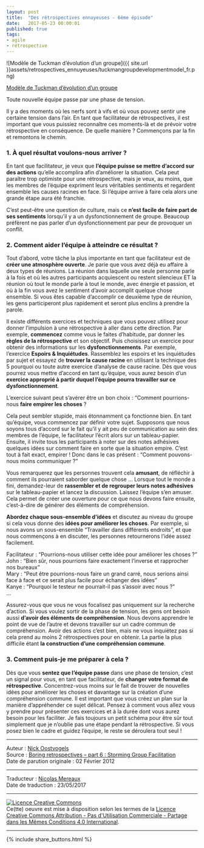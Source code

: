```yaml
---
layout: post
title:  "Des rétrospectives ennuyeuses - 6ème épisode"
date:   2017-05-23 00:00:01
published: true
tags:
- agile
- rétrospective
---
```


![Modèle de Tuckman d’évolution d’un groupe]({{ site.url }}assets/retrospectives_ennuyeuses/tuckmangroupdevelopmentmodel_fr.png)

[Modèle de Tuckman d’évolution d’un groupe](https://en.wikipedia.org/wiki/Tuckman's_stages_of_group_development)

Toute nouvelle équipe passe par une phase de tension.

Il y a des moments où les nerfs sont à vifs et où vous pouvez sentir une certaine tension dans l’air. En tant que facilitateur de rétrospectives, il est important que vous puissiez reconnaître ces moments-là et de prévoir votre rétrospective en conséquence. De quelle manière ? Commençons par la fin et remontons le chemin.

### 1. À quel **résultat** voulons-nous arriver ?

En tant que facilitateur, je veux que **l’équipe puisse se mettre d’accord sur des actions** qu’elle accomplira afin d’améliorer la situation. Cela peut paraître trop optimiste pour une rétrospective, mais je veux, au moins, que les membres de l’équipe expriment leurs véritables sentiments et regardent ensemble les causes racines en face. Si l’équipe arrive à faire cela alors une grande étape aura été franchie.

C’est peut-être une question de culture, mais ce **n’est facile de faire part de ses sentiments** lorsqu’il y a un dysfonctionnement de groupe. Beaucoup préfèrent ne pas parler d’un dysfonctionnement par peur de provoquer un conflit.  

### 2. Comment **aider l’équipe** à atteindre ce résultat ?

Tout d’abord, votre tâche la plus importante en tant que facilitateur est de **créer une atmosphère ouverte**. Je parie que vous avez déjà eu affaire à deux types de réunions. La réunion dans laquelle une seule personne parle à la fois et où les autres participants acquiescent ou restent silencieux ET la réunion où tout le monde parle à tout le monde, avec énergie et passion, et où à la fin vous avez le sentiment d’avoir accomplit quelque chose ensemble. Si vous êtes capable d’accomplir ce deuxième type de réunion, les gens participeront plus rapidement et seront plus enclins à prendre la parole.

Il existe différents exercices et techniques que vous pouvez utilisez pour donner l’impulsion à une rétrospective à aller dans cette direction. Par exemple, **commencez** comme vous le faites d’habitude, par donner les **règles de la rétrospective** et son objectif. Puis choisissez un exercice pour obtenir des informations sur les **dysfonctionnements**. Par exemple, l’exercice **Espoirs & Inquiétudes**. Rassemblez les espoirs et les inquiétudes par sujet et essayez de **trouver la cause racine** en utilisant la technique des 5 pourquoi ou toute autre exercice d’analyse de cause racine. Dès que vous pourrez vous mettre d’accord en tant qu’équipe, vous aurez besoin d’un **exercice approprié à partir duquel l’équipe pourra travailler sur ce dysfonctionnement**.

L’exercice suivant peut s’avérer être un bon choix : “Comment pourrions-nous **faire empirer les choses** ?

Cela peut sembler stupide, mais étonnamment ça fonctionne bien. En tant qu’équipe, vous commencez par définir votre sujet. Supposons que nous soyons tous d’accord sur le fait qu’il y ait peu de communication au sein des membres de l’équipe, le facilitateur l’écrit alors sur un tableau-papier. Ensuite, il invite tous les participants à noter sur des notes adhésives quelques idées sur comment faire en sorte que la situation empire. C’est tout à fait exact, empirer ! Donc dans le cas présent : “Comment pouvons-nous moins communiquer ?”

Vous remarquerez que les personnes trouvent cela **amusant**, de réfléchir à comment ils pourraient saborder quelque chose … Lorsque tout le monde a fini, demandez-leur de **rassembler et de regrouper leurs notes adhésives** sur le tableau-papier et lancez la discussion. Laissez l’équipe s’en amuser. Cela permet de créer une ouverture pour ce que nous devons faire ensuite, c’est-à-dire de générer des éléments de compréhension.

**Abordez chaque sous-ensemble d’idées** et discutez au niveau du groupe si cela vous donne des **idées pour améliorer les choses**. Par exemple, si nous avons un sous-ensemble “Travailler dans différents endroits”, et que nous commençons à en discuter, les personnes retournerons l’idée assez facilement.

Facilitateur : “Pourrions-nous utiliser cette idée pour améliorer les choses ?”  
John : “Bien sûr, nous pourrions faire exactement l’inverse et rapprocher nos bureaux”  
Mary : “Peut être pourrions-nous faire un grand carré, nous serions ainsi face à face et ce serait plus facile pour échanger des idées”  
Kanye : “Pourquoi le testeur ne pourrait-il pas s’assoir avec nous ?”  
…

Assurez-vous que vous ne vous focalisez pas uniquement sur la recherche d’action. Si vous voulez sortir de la phase de tension, les gens ont besoin aussi **d’avoir des éléments de compréhension**. Nous devons apprendre le point de vue de l’autre et devons travailler sur un cadre commun de compréhension. Avoir des actions c’est bien, mais ne vous inquiétez pas si cela prend au moins 2 rétrospectives pour en obtenir. La partie la plus difficile étant **la construction d’une compréhension commune**.

### 3. Comment puis-je me **préparer** à cela ?

Dès que vous **sentez que l’équipe passe** dans une phase de tension, c’est un signal pour vous, en tant que facilitateur, de **changer votre format de rétrospective**. Concentrez-vous moins sur le fait de trouver de nouvelles idées pour améliorer les choses et davantage sur la création d’une compréhension commune. Il est important que vous créez un plan sur la manière d’appréhender ce sujet délicat. Pensez à comment vous allez vous y prendre pour présenter ces exercices et à la durée dont vous aurez besoin pour les faciliter. Je fais toujours un petit schéma pour être sûr tout simplement que je n’oublie pas une étape pendant la rétrospective. Si vous posez bien le cadre et guidez l’équipe, le reste se déroulera tout seul !

---
Auteur : [Nick Oostvogels](https://skycoach.be/ss/)  
Source : [Boring retrospectives – part 6 : Storming Group Facilitation](https://skycoach.be/2012/02/02/boring-retrospectives-part-6-storming-group-facilitation/)  
Date de parution originale : 02 Février 2012  

---
Traducteur : [Nicolas Mereaux](http://www.les-traducteurs-agiles.org/traducteurs/)  
Date de traduction : 23/05/2017  

---

<a rel="license" href="http://creativecommons.org/licenses/by-nc-sa/4.0/"><img alt="Licence Creative Commons" style="border-width:0" src="http://i.creativecommons.org/l/by-nc-sa/4.0/88x31.png" /></a><br />Ce(tte) oeuvre est mise à disposition selon les termes de la <a rel="license" href="http://creativecommons.org/licenses/by-nc-sa/4.0/">Licence Creative Commons Attribution - Pas d'Utilisation Commerciale - Partage dans les Mêmes Conditions 4.0 International</a>.

---

{% include share_buttons.html %}
